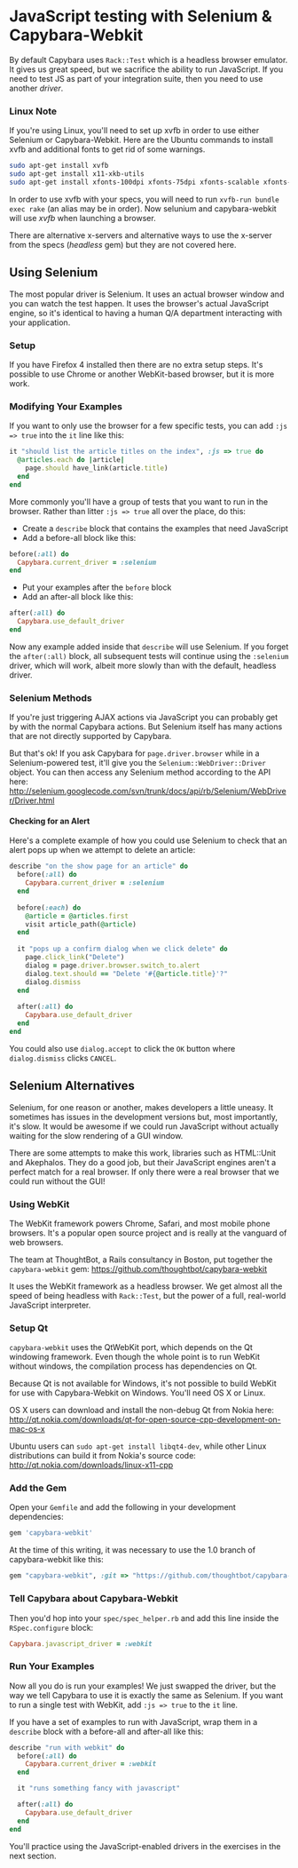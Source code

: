 # JavaScript testing with Selenium & Capybara-Webkit

By default Capybara uses `Rack::Test` which is a headless browser emulator. It gives us great speed, but we sacrifice the ability to run JavaScript. If you need to test JS as part of your integration suite, then you need to use another _driver_.

### Linux Note

If you're using Linux, you'll need to set up xvfb in order to use either Selenium or Capybara-Webkit. Here are the Ubuntu commands to install xvfb and additional fonts to get rid of some warnings.

```bash
sudo apt-get install xvfb
sudo apt-get install x11-xkb-utils
sudo apt-get install xfonts-100dpi xfonts-75dpi xfonts-scalable xfonts-cyrillic
```

In order to use xvfb with your specs, you will need to run `xvfb-run bundle exec rake` (an alias may be in order).
Now selunium and capybara-webkit will use *xvfb* when launching a browser.

There are alternative x-servers and alternative ways to use the x-server from the specs (*headless* gem) but they are not covered here.


## Using Selenium

The most popular driver is Selenium. It uses an actual browser window and you can watch the test happen. It uses the browser's actual JavaScript engine, so it's identical to having a human Q/A department interacting with your application.

### Setup

If you have Firefox 4 installed then there are no extra setup steps. It's possible to use Chrome or another WebKit-based browser, but it is more work.

### Modifying Your Examples

If you want to only use the browser for a few specific tests, you can add `:js => true` into the `it` line like this:

```ruby
it "should list the article titles on the index", :js => true do
  @articles.each do |article|
    page.should have_link(article.title)
  end
end
```

More commonly you'll have a group of tests that you want to run in the browser. Rather than litter `:js => true` all over the place, do this:

* Create a `describe` block that contains the examples that need JavaScript
* Add a before-all block like this:

```ruby
before(:all) do
  Capybara.current_driver = :selenium
end
```

* Put your examples after the `before` block
* Add an after-all block like this:

```ruby
after(:all) do
  Capybara.use_default_driver
end
```

Now any example added inside that `describe` will use Selenium.  If you forget the `after(:all)` block, all subsequent tests will continue using the `:selenium` driver, which will work, albeit more slowly than with the default, headless driver.

### Selenium Methods

If you're just triggering AJAX actions via JavaScript you can probably get by with the normal Capybara actions. But Selenium itself has many actions that are not directly supported by Capybara.

But that's ok! If you ask Capybara for `page.driver.browser` while in a Selenium-powered test, it'll give you the `Selenium::WebDriver::Driver` object. You can then access any Selenium method according to the API here: http://selenium.googlecode.com/svn/trunk/docs/api/rb/Selenium/WebDriver/Driver.html

#### Checking for an Alert

Here's a complete example of how you could use Selenium to check that an alert pops up when we attempt to delete an article:

```ruby
describe "on the show page for an article" do
  before(:all) do
    Capybara.current_driver = :selenium
  end
  
  before(:each) do
    @article = @articles.first
    visit article_path(@article)
  end
  
  it "pops up a confirm dialog when we click delete" do
    page.click_link("Delete")
    dialog = page.driver.browser.switch_to.alert
    dialog.text.should == "Delete '#{@article.title}'?"
    dialog.dismiss
  end    
  
  after(:all) do
    Capybara.use_default_driver
  end
end
```

You could also use `dialog.accept` to click the `OK` button where `dialog.dismiss` clicks `CANCEL`.

## Selenium Alternatives

Selenium, for one reason or another, makes developers a little uneasy. It sometimes has issues in the development versions but, most importantly, it's slow. It would be awesome if we could run JavaScript without actually waiting for the slow rendering of a GUI window.

There are some attempts to make this work, libraries such as HTML::Unit and Akephalos. They do a good job, but their JavaScript engines aren't a perfect match for a real browser. If only there were a real browser that we could run without the GUI!

### Using WebKit

The WebKit framework powers Chrome, Safari, and most mobile phone browsers. It's a popular open source project and is really at the vanguard of web browsers.

The team at ThoughtBot, a Rails consultancy in Boston, put together the `capybara-webkit` gem: https://github.com/thoughtbot/capybara-webkit

It uses the WebKit framework as a headless browser. We get almost all the speed of being headless with `Rack::Test`, but the power of a full, real-world JavaScript interpreter.

### Setup Qt

`capybara-webkit` uses the QtWebKit port, which depends on the Qt windowing framework. Even though the whole point is to run WebKit without windows, the compilation process has dependencies on Qt. 

Because Qt is not available for Windows, it's not possible to build WebKit for use with Capybara-Webkit on Windows. You'll need OS X or Linux.

OS X users can download and install the non-debug Qt from Nokia here: http://qt.nokia.com/downloads/qt-for-open-source-cpp-development-on-mac-os-x

Ubuntu users can `sudo apt-get install libqt4-dev`, while other Linux distributions can build it from Nokia's source code: http://qt.nokia.com/downloads/linux-x11-cpp

### Add the Gem

Open your `Gemfile` and add the following in your development dependencies:

```ruby
gem 'capybara-webkit'
```

At the time of this writing, it was necessary to use the 1.0 branch of capybara-webkit like this:

```ruby
gem "capybara-webkit", :git => "https://github.com/thoughtbot/capybara-webkit.git", :branch => "1.0"
```

### Tell Capybara about Capybara-Webkit

Then you'd hop into your `spec/spec_helper.rb` and add this line inside the `RSpec.configure` block:

```ruby
Capybara.javascript_driver = :webkit
```

### Run Your Examples

Now all you do is run your examples! We just swapped the driver, but the way we tell Capybara to use it is exactly the same as Selenium. If you want to run a single test with WebKit, add `:js => true` to the `it` line. 

If you have a set of examples to run with JavaScript, wrap them in a `describe` block with a before-all and after-all like this:

```ruby
describe "run with webkit" do
  before(:all) do
    Capybara.current_driver = :webkit
  end

  it "runs something fancy with javascript"

  after(:all) do
    Capybara.use_default_driver
  end
end
```

You'll practice using the JavaScript-enabled drivers in the exercises in the next section.